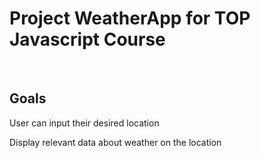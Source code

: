 <h1>Project WeatherApp for TOP Javascript Course</h1><br>
<h2>Goals</h2>
<p>User can input their desired location</p>
<p>Display relevant data about weather on the location</p>

